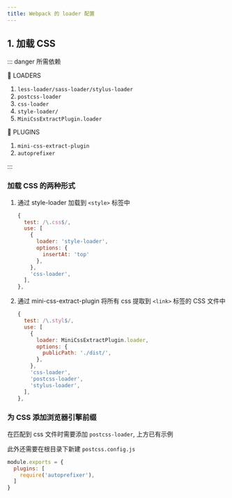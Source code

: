 ```yaml
---
title: Webpack 的 loader 配置
---
```


## 1. 加载 CSS

::: danger 所需依赖

:tada: LOADERS
1. `less-loader/sass-loader/stylus-loader`
2. `postcss-loader`
3. `css-loader`
4. `style-loader/`
5. `MiniCssExtractPlugin.loader`

:tada: PLUGINS
1. `mini-css-extract-plugin`
2. `autoprefixer`

:::

### 加载 CSS 的两种形式

1. 通过 style-loader 加载到 `<style>` 标签中

   ```js
   {
     test: /\.css$/,
     use: [
       {
         loader: 'style-loader',
         options: {
           insertAt: 'top'
         },
       },
       'css-loader',
     ],
   },
   ```

2. 通过 mini-css-extract-plugin 将所有 css 提取到 `<link>` 标签的 CSS 文件中

   ```js
   {
     test: /\.styl$/,
     use: [
       {
         loader: MiniCssExtractPlugin.loader,
         options: {
           publicPath: './dist/',
         },
       },
       'css-loader',
       'postcss-loader',
       'stylus-loader',
     ],
   },
   ```

### 为 CSS 添加浏览器引擎前缀

在匹配到 css 文件时需要添加 `postcss-loader`, 上方已有示例

此外还需要在根目录下新建 `postcss.config.js`

```js
module.exports = {
  plugins: [
    require('autoprefixer'),
  ]
}
```


